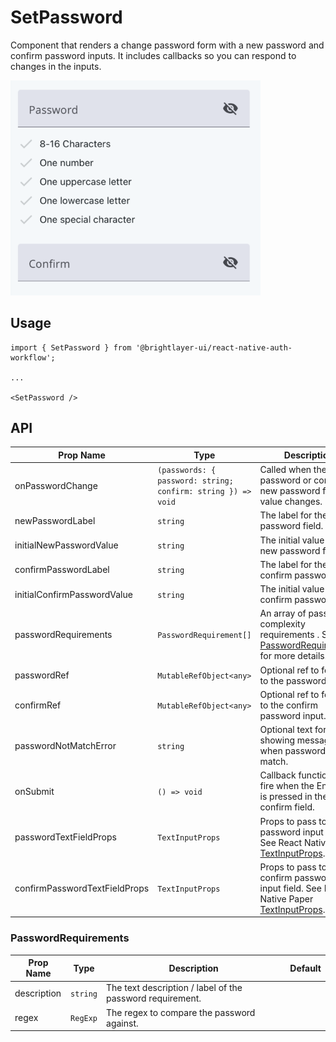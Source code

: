 # SetPassword

Component that renders a change password form with a new password and confirm password inputs. It includes callbacks so you can respond to changes in the inputs.

<img width="400" alt="setPassword" src="../../media/setPassword.png">

## Usage

```tsx
import { SetPassword } from '@brightlayer-ui/react-native-auth-workflow';

...

<SetPassword />
```

## API

| Prop Name                     | Type                                                         | Description                                                                                                                     | Default |
| ----------------------------- | ------------------------------------------------------------ | ------------------------------------------------------------------------------------------------------------------------------- | ------- |
| onPasswordChange              | `(passwords: { password: string; confirm: string }) => void` | Called when the new password or confirm new password fields value changes.                                                      |         |
| newPasswordLabel              | `string`                                                     | The label for the new password field.                                                                                           |         |
| initialNewPasswordValue       | `string`                                                     | The initial value for the new password field.                                                                                   |         |
| confirmPasswordLabel          | `string`                                                     | The label for the confirm password field.                                                                                       |         |
| initialConfirmPasswordValue   | `string`                                                     | The initial value for the confirm password field.                                                                               |         |
| passwordRequirements          | `PasswordRequirement[]`                                      | An array of password complexity requirements . See [PasswordRequirements](#PasswordRequirements) for more details.              |         |
| passwordRef                   | `MutableRefObject<any>`                                      | Optional ref to forward to the password input.                                                                                  |         |
| confirmRef                    | `MutableRefObject<any>`                                      | Optional ref to forward to the confirm password input.                                                                          |         |
| passwordNotMatchError         | `string`                                                     | Optional text for showing message when passwords not match.                                                                     |         |
| onSubmit                      | `() => void`                                                 | Callback function to fire when the Enter key is pressed in the confirm field.                                                   |         |
| passwordTextFieldProps        | `TextInputProps`                                             | Props to pass to the password input field. See React Native Paper [TextInputProps](https://callstack.github.io/react-native-paper/docs/components/TextInput/).         |         |
| confirmPasswordTextFieldProps | `TextInputProps`                                             | Props to pass to the confirm password input field. See React Native Paper [TextInputProps](https://callstack.github.io/react-native-paper/docs/components/TextInput/). |         |

### PasswordRequirements

| Prop Name   | Type     | Description                                               | Default |
| ----------- | -------- | --------------------------------------------------------- | ------- |
| description | `string` | The text description / label of the password requirement. |         |
| regex       | `RegExp` | The regex to compare the password against.                |         |
